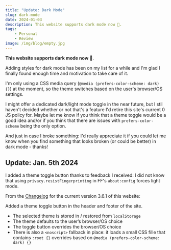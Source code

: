 ```yaml
---
title: "Update: Dark Mode"
slug: dark-mode
date: 2024-01-03
description: This website supports dark mode now 🌙.
tags:
    - Personal
    - Review
image: /img/blog/empty.jpg
---
```


**This website supports dark mode now** 🌙.

Adding styles for dark mode has been on my list for a while and I'm glad I finally found enough time and motivation to take care of it.

I'm only using a CSS media query (`@media (prefers-color-scheme: dark) {}`) at the moment, so the theme switches based on the user's browser/OS settings.

I might offer a dedicated dark/light mode toggle in the near future, but I stil haven't decided whether or not that's a feature I'd retire this site's current 0 JS policy for. Maybe let me know if you think that a theme toggle would be a good idea and/or if you think that there are issues with `prefers-color-scheme` being the only option.

And just in case I broke something: I'd really appreciate it if you could let me know when you find something that looks broken (or could be better) in dark mode - thanks!

## Update: Jan. 5th 2024

I added a theme toggle button thanks to feedback I received: I did not know that using `privacy.resistFingerprinting` in FF's `about:config` forces light mode. 

From the [Changelog](/changelog/) for the current version 3.6.1 of this website:

Added a theme toggle button in the header and footer of the site.

- The selected theme is stored in / restored from `localStorage`
- The theme defaults to the user’s browser/OS choice
- The toggle button overrides the browser/OS choice
- There is also a `<noscript>` fallback in place: it loads a small CSS fille that contains `:root {}` overrides based on `@media (prefers-color-scheme: dark) {}`
